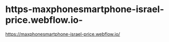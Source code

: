 # https-maxphonesmartphone-israel-price.webflow.io-
https://maxphonesmartphone-israel-price.webflow.io/
